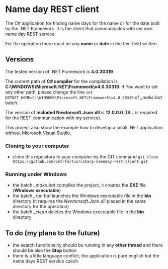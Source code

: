 # Name day REST client
The C# application for finding name days for the name or for the date built by the .NET Framework. It is the client that communicates with my own name day REST service.

For the operation there must be any **name** or **date** in the text field written.

## Versions
The tested version of .NET Framework is **4.0.30319**.

The current path of **C# compiler** for the compilation is **C:\WINDOWS\Microsoft.NET\Framework\v4.0.30319**. If You want to set any other path, please change the line `set DOTNET_HOME=C:\WINDOWS\Microsoft.NET\Framework\v4.0.30319` of *_make.bat* batch.

The version of **included Newtonsoft.Json.dll** is **12.0.0.0** (DLL is required for the REST communication with my service).

This project also show the example how to develop a small .NET application without Microsoft Visual Studio.

### Cloning to your computer
- clone this repository to your computer by the GIT command `git clone https://github.com/petrfaltus/csharp-nameday-rest-client.git`

### Running under Windows
- the batch *_make.bat* compiles the project, it creates the **EXE** file (**Windows executable**)
- the batch *_run.bat* launches the Windows executable file in the **bin** directory (it requires the *Newtonsoft.Json.dll* placed in the same directory for the operation)
- the batch *_clean* deletes the Windows executable file in the **bin** directory

## To do (my plans to the future)
- the search functionality should be running in any **other thread** and there should be also the **Stop** button
- there is a little language conflict, the application is pure english but the name days REST service czech

